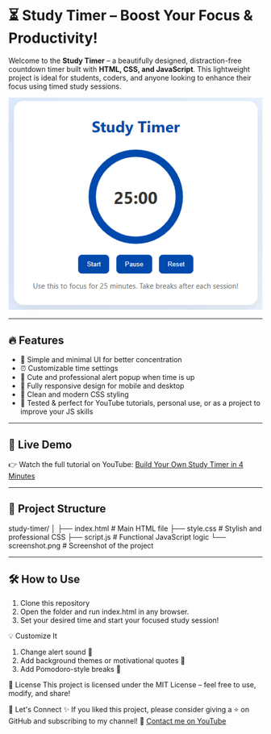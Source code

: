 # ⏳ Study Timer – Boost Your Focus & Productivity!

Welcome to the **Study Timer** – a beautifully designed, distraction-free countdown timer built with **HTML, CSS, and JavaScript**. This lightweight project is ideal for students, coders, and anyone looking to enhance their focus using timed study sessions.

![Study Timer Preview](screenshot.png)

---

## 🔥 Features

- 🧠 Simple and minimal UI for better concentration
- ⏰ Customizable time settings
- 🔔 Cute and professional alert popup when time is up
- 📱 Fully responsive design for mobile and desktop
- 🎨 Clean and modern CSS styling
- 🧪 Tested & perfect for YouTube tutorials, personal use, or as a project to improve your JS skills

---

## 🚀 Live Demo

👉 Watch the full tutorial on YouTube: [Build Your Own Study Timer in 4 Minutes](https://www.youtube.com/@devdeeks)

---

## 📁 Project Structure

study-timer/
│
├── index.html # Main HTML file
├── style.css # Stylish and professional CSS
├── script.js # Functional JavaScript logic
└── screenshot.png # Screenshot of the project

---

## 🛠️ How to Use

1. Clone this repository
2. Open the folder and run index.html in any browser.
3. Set your desired time and start your focused study session!

💡 Customize It
1. Change alert sound 🎵
2. Add background themes or motivational quotes 🌈
3. Add Pomodoro-style breaks 🍅

📜 License
This project is licensed under the MIT License – feel free to use, modify, and share!

💬 Let's Connect
✨ If you liked this project, please consider giving a ⭐️ on GitHub and subscribing to my channel!
📧 [Contact me on YouTube](https://www.youtube.com/@devdeeks)
